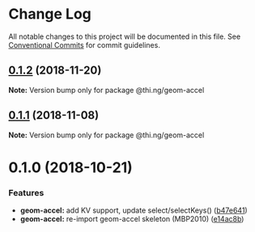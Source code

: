# Change Log

All notable changes to this project will be documented in this file.
See [Conventional Commits](https://conventionalcommits.org) for commit guidelines.

## [0.1.2](https://github.com/thi-ng/umbrella/compare/@thi.ng/geom-accel@0.1.1...@thi.ng/geom-accel@0.1.2) (2018-11-20)

**Note:** Version bump only for package @thi.ng/geom-accel





## [0.1.1](https://github.com/thi-ng/umbrella/compare/@thi.ng/geom-accel@0.1.0...@thi.ng/geom-accel@0.1.1) (2018-11-08)

**Note:** Version bump only for package @thi.ng/geom-accel





# 0.1.0 (2018-10-21)


### Features

* **geom-accel:** add KV support, update select/selectKeys() ([b47e641](https://github.com/thi-ng/umbrella/commit/b47e641))
* **geom-accel:** re-import geom-accel skeleton (MBP2010) ([e14ac8b](https://github.com/thi-ng/umbrella/commit/e14ac8b))

